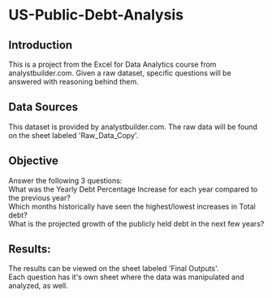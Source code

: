 # US-Public-Debt-Analysis
## Introduction
This is a project from the Excel for Data Analytics course from analystbuilder.com. Given a raw dataset, specific questions will be answered with reasoning behind them. 
## Data Sources
This dataset is provided by analystbuilder.com. The raw data will be found on the sheet labeled 'Raw_Data_Copy'.
## Objective
Answer the following 3 questions:   
What was the Yearly Debt Percentage Increase for each year compared to the previous year?   
Which months historically have seen the highest/lowest increases in Total debt?   
What is the projected growth of the publicly held debt in the next few years?   
## Results:
The results can be viewed on the sheet labeled 'Final Outputs'.   
Each question has it's own sheet where the data was manipulated and analyzed, as well.
